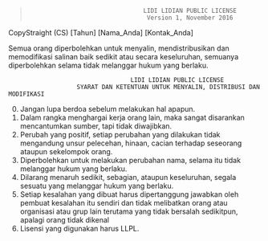>                                     LIDI LIDIAN PUBLIC LICENSE
>                                      Version 1, November 2016

CopyStraight (CS) [Tahun] [Nama_Anda] [Kontak_Anda]

Semua orang diperbolehkan untuk menyalin, mendistribusikan dan memodifikasi salinan baik sedikit atau secara keseluruhan, semuanya diperbolehkan selama tidak melanggar hukum yang berlaku.

                                      LIDI LIDIAN PUBLIC LICENSE
                       SYARAT DAN KETENTUAN UNTUK MENYALIN, DISTRIBUSI DAN MODIFIKASI
                       
0. Jangan lupa berdoa sebelum melakukan hal apapun.
1. Dalam rangka menghargai kerja orang lain, maka sangat disarankan mencantumkan sumber, tapi tidak diwajibkan.
2. Perubah yang positif, setiap perubahan yang dilakukan tidak mengandung unsur pelecehan, hinaan, cacian terhadap seseorang ataupun sekelompok orang.
3. Diperbolehkan untuk melakukan perubahan nama, selama itu tidak melanggar hukum yang berlaku.
4. Dilarang menaruh sedikit, sebagian, ataupun keseluruhan, segala sesuatu yang melanggar hukum yang berlaku.
7. Setiap kesalahan yang dibuat harus dipertanggung jawabkan oleh pembuat kesalahan itu sendiri dan tidak melibatkan orang atau organisasi atau grup lain terutama yang tidak bersalah sedikitpun, apalagi orang tidak dikenal
6. Lisensi yang digunakan harus LLPL.
